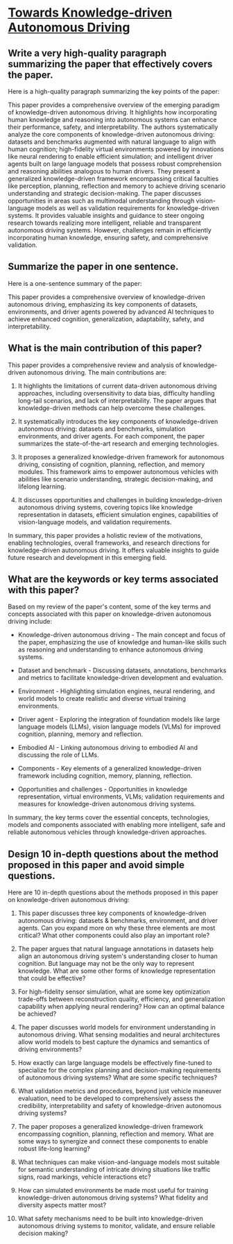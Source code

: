 # [Towards Knowledge-driven Autonomous Driving](https://arxiv.org/abs/2312.04316)

## Write a very high-quality paragraph summarizing the paper that effectively covers the paper.

 Here is a high-quality paragraph summarizing the key points of the paper:

This paper provides a comprehensive overview of the emerging paradigm of knowledge-driven autonomous driving. It highlights how incorporating human knowledge and reasoning into autonomous systems can enhance their performance, safety, and interpretability. The authors systematically analyze the core components of knowledge-driven autonomous driving: datasets and benchmarks augmented with natural language to align with human cognition; high-fidelity virtual environments powered by innovations like neural rendering to enable efficient simulation; and intelligent driver agents built on large language models that possess robust comprehension and reasoning abilities analogous to human drivers. They present a generalized knowledge-driven framework encompassing critical faculties like perception, planning, reflection and memory to achieve driving scenario understanding and strategic decision-making. The paper discusses opportunities in areas such as multimodal understanding through vision-language models as well as validation requirements for knowledge-driven systems. It provides valuable insights and guidance to steer ongoing research towards realizing more intelligent, reliable and transparent autonomous driving systems. However, challenges remain in efficiently incorporating human knowledge, ensuring safety, and comprehensive validation.


## Summarize the paper in one sentence.

 Here is a one-sentence summary of the paper:

This paper provides a comprehensive overview of knowledge-driven autonomous driving, emphasizing its key components of datasets, environments, and driver agents powered by advanced AI techniques to achieve enhanced cognition, generalization, adaptability, safety, and interpretability.


## What is the main contribution of this paper?

 This paper provides a comprehensive review and analysis of knowledge-driven autonomous driving. The main contributions are:

1) It highlights the limitations of current data-driven autonomous driving approaches, including oversensitivity to data bias, difficulty handling long-tail scenarios, and lack of interpretability. The paper argues that knowledge-driven methods can help overcome these challenges. 

2) It systematically introduces the key components of knowledge-driven autonomous driving: datasets and benchmarks, simulation environments, and driver agents. For each component, the paper summarizes the state-of-the-art research and emerging technologies.

3) It proposes a generalized knowledge-driven framework for autonomous driving, consisting of cognition, planning, reflection, and memory modules. This framework aims to empower autonomous vehicles with abilities like scenario understanding, strategic decision-making, and lifelong learning.

4) It discusses opportunities and challenges in building knowledge-driven autonomous driving systems, covering topics like knowledge representation in datasets, efficient simulation engines, capabilities of vision-language models, and validation requirements.

In summary, this paper provides a holistic review of the motivations, enabling technologies, overall frameworks, and research directions for knowledge-driven autonomous driving. It offers valuable insights to guide future research and development in this emerging field.


## What are the keywords or key terms associated with this paper?

 Based on my review of the paper's content, some of the key terms and concepts associated with this paper on knowledge-driven autonomous driving include:

- Knowledge-driven autonomous driving - The main concept and focus of the paper, emphasizing the use of knowledge and human-like skills such as reasoning and understanding to enhance autonomous driving systems.

- Dataset and benchmark - Discussing datasets, annotations, benchmarks and metrics to facilitate knowledge-driven development and evaluation.

- Environment - Highlighting simulation engines, neural rendering, and world models to create realistic and diverse virtual training environments. 

- Driver agent - Exploring the integration of foundation models like large language models (LLMs), vision language models (VLMs) for improved cognition, planning, memory and reflection.

- Embodied AI - Linking autonomous driving to embodied AI and discussing the role of LLMs.

- Components - Key elements of a generalized knowledge-driven framework including cognition, memory, planning, reflection.  

- Opportunities and challenges - Opportunities in knowledge representation, virtual environments, VLMs; validation requirements and measures for knowledge-driven autonomous driving systems.

In summary, the key terms cover the essential concepts, technologies, models and components associated with enabling more intelligent, safe and reliable autonomous vehicles through knowledge-driven approaches.


## Design 10 in-depth questions about the method proposed in this paper and avoid simple questions.

 Here are 10 in-depth questions about the methods proposed in this paper on knowledge-driven autonomous driving:

1. This paper discusses three key components of knowledge-driven autonomous driving: datasets \& benchmarks, environment, and driver agents. Can you expand more on why these three elements are most critical? What other components could also play an important role?

2. The paper argues that natural language annotations in datasets help align an autonomous driving system's understanding closer to human cognition. But language may not be the only way to represent knowledge. What are some other forms of knowledge representation that could be effective?

3. For high-fidelity sensor simulation, what are some key optimization trade-offs between reconstruction quality, efficiency, and generalization capability when applying neural rendering? How can an optimal balance be achieved? 

4. The paper discusses world models for environment understanding in autonomous driving. What sensing modalities and neural architectures allow world models to best capture the dynamics and semantics of driving environments?

5. How exactly can large language models be effectively fine-tuned to specialize for the complex planning and decision-making requirements of autonomous driving systems? What are some specific techniques?

6. What validation metrics and procedures, beyond just vehicle maneuver evaluation, need to be developed to comprehensively assess the credibility, interpretability and safety of knowledge-driven autonomous driving systems? 

7. The paper proposes a generalized knowledge-driven framework encompassing cognition, planning, reflection and memory. What are some ways to synergize and connect these components to enable robust life-long learning?

8. What techniques can make vision-and-language models most suitable for semantic understanding of intricate driving situations like traffic signs, road markings, vehicle interactions etc?

9. How can simulated environments be made most useful for training knowledge-driven autonomous driving systems? What fidelity and diversity aspects matter most?

10. What safety mechanisms need to be built into knowledge-driven autonomous driving systems to monitor, validate, and ensure reliable decision making?
